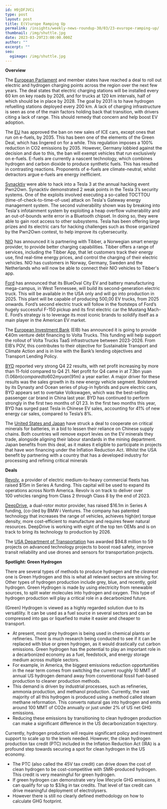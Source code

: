 ```yaml
---
id: H9jDFJVCi
type: post
layout: post
title: E(V)urope Ramping Up
permalink: /insights/weekly-news-roundup-30/03/23-evurope-ramping-up/
thumbnail: /img/shuttle.jpg
date: 2023-03-29T23:00:00.000Z
author: ""
excerpt: ""
seo:
  ogimage: /img/shuttle.jpg
---
```



**Overview**

The [European Parliament](https://www.bloomberg.com/news/articles/2023-03-28/eu-reaches-deal-to-roll-out-car-charging-points-across-bloc?sref=uFYGeRuc) and member states have reached a deal to roll out electric and hydrogen charging points across the region over the next few years. The deal states that electric charging stations will be installed every 60 km on key roads by 2026, and for trucks at 120 km intervals, half of which should be in place by 2028. The goal by 2031 is to have hydrogen refuelling stations deployed every 200 km. A lack of charging infrastructure is seen as one of the main factors holding back that transition, with drivers citing a lack of range. This should remedy that concern and help boost EV adoption. 

The [EU](https://www.euronews.com/my-europe/2023/03/28/in-win-for-germany-eu-agrees-to-exempt-e-fuels-from-2035-ban-on-new-sales-of-combustion-en#:~:text=But%2520following%2520a%2520last%252Dminute,dioxide%2520to%2520produce%2520synthetic%2520fuels.) has approved the ban on new sales of ICE cars, except ones that run on e-fuels, by 2035. This has been one of the elements of the Green Deal, which has lingered on for a while. This regulation imposes a 100% reduction in CO2 emissions by 2035. However, Germany lobbied against the decision and due to this, the ban will exempt vehicles that run exclusively on e-fuels. E-fuels are currently a nascent technology, which combines hydrogen and carbon dioxide to produce synthetic fuels. This has resulted in contrasting reactions. Proponents of e-fuels are climate-neutral, whilst detractors argue e-fuels are energy inefficient. 

[Synacktiv](https://insideevs.com/news/659185/tesla-model-3-compromised-in-under-two-minutes-at-hacking-contest/) were able to hack into a Tesla 3 at the annual hacking event Pwn2Own. Synacktiv demonstrated 2 weak points in the Tesla 3’s security systems. One of the exploits involved executing a so-called TOCTTOU (time-of-check-to-time-of-use) attack on Tesla's Gateway energy management system. The second vulnerability shown was by breaking into Tesla's infotainment system by exploiting a heap overflow vulnerability and an out-of-bounds write error in a Bluetooth chipset. In doing so, they were able to gain root access to other subsystems. Tesla has been offering large prizes and its electric cars for hacking challenges such as those organized by the Pwn2Own contest, to help improve its cybersecurity.

[NIO](https://cnevpost.com/2023/03/29/nio-partners-with-tibber-to-deliver-better-charging-experience-europe/) has announced it is partnering with Tibber, a Norwegian smart energy provider, to provide better charging capabilities. Tibber offers a range of services, including the Tibber App, that let customers track their energy use, find real-time energy prices, and control the charging of their electric vehicles. NIO has customers in Norway, Germany, Sweden and the Netherlands who will now be able to connect their NIO vehicles to Tibber's app. 

[Ford](https://electricdrives.tv/ev-biz/ford-usa-announces-its-second-electric-truck-project-t3-which-will-begin-production-in-2025/) has announced that its BlueOval City EV and battery manufacturing mega-campus, in West Tennessee, will build its second-generation electric truck. This will be available in the USA only and will go into production in 2025. This plant will be capable of producing 500,00 EV trucks, from 2025 onwards. Ford’s second electric truck will follow in the footsteps of Ford’s hugely successful F-150 pickup and its first electric car the Mustang Mach-E. Ford’s strategy is to leverage its most iconic brands to solidify itself as a main player in the American EV market. 

The [European Investment Bank](https://electricdrives.tv/ev-biz/european-investment-bank-engages-with-volta-trucks-for-e40-million-venture-debt-funding-for-its-electric-trucks/) (EIB) has announced it is going to provide €40m venture debt financing to Volta Trucks. This funding will help support the rollout of Volta Trucks TaaS infrastructure between 2023-2026. From EIB’s POV, this contributes to their objective for Sustainable Transport and Climate Action and is in line with the Bank’s lending objectives and Transport Lending Policy.

[BYD](https://cnevpost.com/2023/03/28/byd-q4-net-profit-up-1114-year-on-year-to-1-06-billion/?utm_source=substack&utm_medium=email) reported very strong Q4 22 results, with net profit increasing by more than 11-fold compared to Q4 21. Net profit for Q4 came in at 7.3bn yuan ($1.06bn) compared to 602m yuan ($91m) a year earlier. A major driver for these results was the sales growth in its new energy vehicle segment. Bolstered by its Dynasty and Ocean series of plug-in hybrids and pure electric cars, BYD appears set to overtake Volkswagen, which was the best-selling passenger car brand in China last year. BYD has continued to perform strongly in the first two months of Q1 23. In the first two months this year, BYD has surged past Tesla in Chinese EV sales, accounting for 41% of new energy car sales, compared to Tesla’s 8%. 

The [United States and Japan](https://oilprice.com/Latest-Energy-News/World-News/US-And-Japan-Close-Critical-Minerals-Deal-To-Counter-Chinas-EV-Dominance.html) have struck a deal to cooperate on critical minerals for batteries, in a bid to lessen their reliance on Chinese supply chains. Both countries will remove export levies on the EV minerals they trade, alongside aligning their labour standards in the mining department. Japan benefits from this deal, as it makes it eligible to participate in projects that have won financing under the Inflation Reduction Act. Whilst the USA benefit by partnering with a country that has a developed industry for processing and refining critical minerals 

**Deals**

[Revolv](https://www.finsmes.com/2023/03/revolv-raises-15m-in-series-a-funding.html?TrucksFoT), a provider of electric medium-to-heavy commercial fleets has raised $15m in Series A funding. This capital will be used to expand its operations across North America. Revolv is on track to deliver over 100 vehicles ranging from Class 2 through Class 8 by the end of 2023. 

[DeepDrive](https://www.press.bmwgroup.com/usa/article/detail/T0411518EN_US/bmw-i-ventures-co-leads-investment-in-new-electric-motor-technology:-deepdrive?TrucksFoT), a dual-rotor motor provider, has raised $16.1m in Series A funding, (co-)led by BMW i Ventures. The company has patented technology that increases the range of vehicles, achieves high(er) torque density, more cost-efficient to manufacture and requires fewer natural resources. DeepDrive is working with eight of the top ten OEMs and is on track to bring its technology to production by 2026. 

The [USA Department of Transportation](https://coinunited.io/news/en/2023-03-25/economy/cunews-us-transportation-department-awards-94-8-million-for-advanced-technology-projects-to-improve-road-safety-and-transit-reliability) has awarded $94.8 million to 59 projects on advanced technology projects to boost road safety, improve transit reliability and use drones and sensors for transportation projects.

**Spotlight: Green Hydrogen** 

There are several types of methods to produce hydrogen and the *cleanest* one is Green Hydrogen and this is what all relevant sectors are striving for. Other types of hydrogen production include grey, blue, and recently, gold hydrogen. Green Hydrogen is made by using electricity from renewable sources, to split water molecules into hydrogen and oxygen. This type of hydrogen production will play a critical role in a decarbonized future. 

(Green) Hydrogen is viewed as a highly regarded solution due to its versatility. It can be used as a fuel source in several sectors and can be compressed into gas or liquefied to make it easier and cheaper to transport. 

* At present, most grey hydrogen is being used in chemical plants or refineries. There is much research being conducted to see if it can be replaced with blue or green hydrogen, as it would drastically cut carbon emissions. Green hydrogen has the potential to play an important role in a decarbonized economy as a fuel, feedstock, and energy storage medium across multiple sectors.
* For example, in America, the biggest emissions reduction opportunities in the near term comes from switching the current roughly 10 MMT of annual US hydrogen demand away from conventional fossil fuel-based production to cleaner production methods. 
* This demand is driven by industrial processes, such as refineries, ammonia production, and methanol production. Currently, the vast majority of all this hydrogen is produced using a method called steam methane reformation. This converts natural gas into hydrogen and emits around 100 MMT of CO2e annually or just under 2% of US net GHG emissions. 
* Reducing these emissions by transitioning to clean hydrogen production can make a significant difference in the US decarbonization trajectory.

Currently, hydrogen production will require significant policy and investment support to scale up to the levels needed. However, the clean hydrogen production tax credit (PTC) included in the Inflation Reduction Act (IRA) is a profound step towards securing a spot for clean hydrogen in the US economy. 

* The PTC (also called the 45V tax credit) can drive down the cost of clean hydrogen to be cost-competitive with SMR-produced hydrogen. This credit is very meaningful for green hydrogen. 
* If green hydrogen can demonstrate very low lifecycle GHG emissions, it can qualify for up to $3/kg in tax credits. That level of tax credit can drive meaningful deployment of electrolysers.
* However there is still no clearly defined methodology on how to calculate GHG footprint.